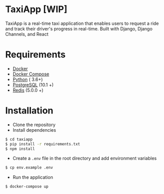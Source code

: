 # TaxiApp [WIP]

TaxiApp is a real-time taxi application that enables users to request a ride and track their driver's progress in real-time. Built with Django, Django
Channels, and React

# Requirements

- [Docker](https://www.docker.com/)
- [Docker Compose](https://docs.docker.com/compose/)
- [Python](https://www.python.org/) ( 3.6+)
- [PostgreSQL](https://www.postgresql.org/) (10.1 +)
- [Redis](https://redis.io/) (5.0.0 +)

# Installation

- Clone the repository
- Install dependencies

```bash
$ cd taxiapp
$ pip install -r requirements.txt
$ npm install
```

- Create a `.env` file in the root directory and add environment variables

```bash
$ cp env.example .env
```

- Run the application

```bash
$ docker-compose up
```
